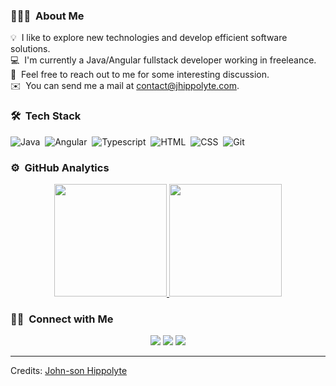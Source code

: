 <!-- ## 👋 &nbsp;Hey there! I'm John-son -->

### 👨🏻‍💻 &nbsp;About Me

💡 &nbsp;I like to explore new technologies and develop efficient software solutions.  
💻 &nbsp;I'm currently a Java/Angular fullstack developer working in freeleance.  
💬 &nbsp;Feel free to reach out to me for some interesting discussion.  
✉️ &nbsp;You can send me a mail at contact@jhippolyte.com.  

### 🛠 &nbsp;Tech Stack

![Java](https://img.shields.io/badge/-Java-05122A?style=flat&logo=Java&logoColor=FFA518)&nbsp;
![Angular](https://img.shields.io/badge/Angular-DD0031?style=for-the-badge&logo=angular&logoColor=white)&nbsp;
![Typescript](https://img.shields.io/badge/TypeScript-007ACC?style=for-the-badge&logo=typescript&logoColor=white)&nbsp;
![HTML](https://img.shields.io/badge/-HTML-05122A?style=flat&logo=HTML5)&nbsp;
![CSS](https://img.shields.io/badge/-CSS-05122A?style=flat&logo=CSS3&logoColor=1572B6)&nbsp;
![Git](https://img.shields.io/badge/-Git-05122A?style=flat&logo=git)&nbsp;

### ⚙️ &nbsp;GitHub Analytics

<p align="center">
<a href="https://github.com/jhippolyte">
  <img height="180em" src="https://github-readme-stats-eight-theta.vercel.app/api?username=jhippolyte&show_icons=true&theme=algolia&include_all_commits=true&count_private=true"/>
  <img height="180em" src="https://github-readme-stats-eight-theta.vercel.app/api/top-langs/?username=jhippolyte&layout=compact&langs_count=8&theme=algolia"/>
</a>
</p>

### 🤝🏻 &nbsp;Connect with Me
<p align="center">
<a href="https://fr.linkedin.com/in/john-son-hippolyte-566006111"><img src="https://img.shields.io/badge/-John--son-blue?style=flat&logo=linkedin&labelColor=blue"/></a>
<a href="mailto:contact@jhippolyte.com"><img src="https://img.shields.io/badge/-contact%40jhippolyte.com-yellowgreen?style=flat&logo=Gmail&logoColor=white"/></a>
<a href="https://www.jhippolyte.com"><img src="https://img.shields.io/badge/website-jhippolyte.com-green"/></a>
</p>

-----
Credits: [John-son Hippolyte](https://github.com/jhippolyte)
